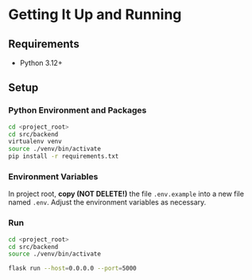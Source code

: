 # Getting It Up and Running

## Requirements

- Python 3.12+

## Setup

### Python Environment and Packages

```sh
cd <project_root>
cd src/backend
virtualenv venv
source ./venv/bin/activate
pip install -r requirements.txt
```

### Environment Variables

In project root, **copy (NOT DELETE!)** the file `.env.example`
into a new file named `.env`. Adjust the environment
variables as necessary.

### Run

```sh
cd <project_root>
cd src/backend
source ./venv/bin/activate

flask run --host=0.0.0.0 --port=5000
```
